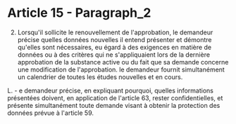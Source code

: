 # Article 15 - Paragraph_2

2. Lorsqu'il sollicite le renouvellement de l'approbation, le demandeur précise quelles données nouvelles il entend présenter et démontre qu'elles sont nécessaires, eu égard à des exigences en matière de données ou à des critères qui ne s'appliquaient lors de la dernière approbation de la substance active ou du fait que sa demande concerne une modification de l'approbation. le demandeur fournit simultanément un calendrier de toutes les études nouvelles et en cours.

L. - e demandeur précise, en expliquant pourquoi, quelles informations présentées doivent, en application de l'article 63, rester confidentielles, et présente simultanément toute demande visant à obtenir la protection des données prévue à l'article 59.
